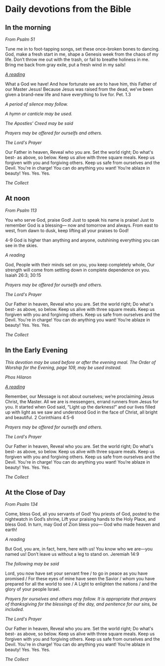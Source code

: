 Daily devotions from the Bible
===
In the morning
---

*From Psalm 51*

Tune me in to foot-tapping songs,
  set these once-broken bones to dancing.
God, make a fresh start in me,
  shape a Genesis week from the chaos of my life.
Don’t throw me out with the trash,
  or fail to breathe holiness in me.
Bring me back from gray exile,
  put a fresh wind in my sails!

[*A reading*](https://www.biblegateway.com/reading-plans/bcp-daily-office/next)

What a God we have! And how fortunate we are to have him, this Father of our Master Jesus! Because Jesus was raised from the dead, we’ve been given a brand-new life and have everything to live for. Pet. 1.3

*A period of silence may follow.*

*A hymn or canticle may be used.*

*The Apostles' Creed may be said*

*Prayers may be offered for ourselfs and others.*

*The Lord's Prayer*

Our Father in heaven,
Reveal who you are.
Set the world right;
Do what's best-
  as above, so below.
Keep us alive with three square meals.
Keep us forgiven with you and forgiving others.
Keep us safe from ourselves and the Devil.
You're in charge!
You can do anything you want!
You’re ablaze in beauty!
  Yes. Yes. Yes.
    
*The Collect*

At noon
---
*From Psalm 113*

You who serve God, praise God!
  Just to speak his name is praise!
Just to remember God is a blessing—
  now and tomorrow and always.
From east to west, from dawn to dusk,
  keep lifting all your praises to God!

4-9 God is higher than anything and anyone,
    outshining everything you can see in the skies.
    
*A reading*

God, People with their minds set on you,
  you keep completely whole,
Our strength will come from settling down
  in complete dependence on you.
Isaiah 26:3; 30:15

*Prayers may be offered for ourselfs and others.*

*The Lord's Prayer*

Our Father in heaven,
Reveal who you are.
Set the world right;
Do what's best-
  as above, so below.
Keep us alive with three square meals.
Keep us forgiven with you and forgiving others.
Keep us safe from ourselves and the Devil.
You're in charge!
You can do anything you want!
You’re ablaze in beauty!
  Yes. Yes. Yes.
  
*The Collect*

In the Early Evening
---
*This devotion may be used before or after the evening meal. The Order of Worship for the Evening, page 109, may be used instead.*

*Phos Hilaron*

[*A reading*](https://www.biblegateway.com/reading-plans/bcp-daily-office/next)

Remember, our Message is not about ourselves; we’re proclaiming Jesus Christ, the Master. All we are is messengers, errand runners from Jesus for you. It started when God said, “Light up the darkness!” and our lives filled up with light as we saw and understood God in the face of Christ, all bright and beautiful. 2 Corinthians 4:5-6

*Prayers may be offered for ourselfs and others.*

*The Lord's Prayer*

Our Father in heaven,
Reveal who you are.
Set the world right;
Do what's best-
  as above, so below.
Keep us alive with three square meals.
Keep us forgiven with you and forgiving others.
Keep us safe from ourselves and the Devil.
You're in charge!
You can do anything you want!
You’re ablaze in beauty!
  Yes. Yes. Yes.
  
*The Collect*

At the Close of Day
---
*From Psalm 134*

Come, bless God,
  all you servants of God!
You priests of God, posted to the nightwatch
  in God’s shrine,
Lift your praising hands to the Holy Place,
  and bless God.
In turn, may God of Zion bless you—
  God who made heaven and earth!
    
*A reading*

But God, you are, in fact, here, here with us!
    You know who we are—you named us!
    Don’t leave us without a leg to stand on.
Jeremiah 14:9

*The following may be said*

Lord, you now have set your servant free / to go in peace as you have promised / For these eyes of mine have seen the Savior / whom you have prepared for all the world to see / A Light to enlighten the nations / and the glory of your people Israel.

*Prayers for ourselves and others may follow. It is appropriate that
prayers of thanksgiving for the blessings of the day, and penitence for our
sins, be included.*

*The Lord's Prayer*

Our Father in heaven,
Reveal who you are.
Set the world right;
Do what's best-
  as above, so below.
Keep us alive with three square meals.
Keep us forgiven with you and forgiving others.
Keep us safe from ourselves and the Devil.
You're in charge!
You can do anything you want!
You’re ablaze in beauty!
  Yes. Yes. Yes.
  
*The Collect*

